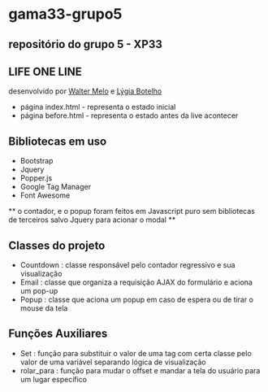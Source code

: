 # gama33-grupo5
## repositório do grupo 5 - XP33

## LIFE ONE LINE

desenvolvido por [Walter Melo](https://github.com/walmello24)
 e [Lýgia Botelho](https://github.com/Lygiasbotelho)

 - página index.html - representa o estado inicial
 - página before.html - representa o estado antes da live acontecer


## Bibliotecas em uso

- Bootstrap
- Jquery
- Popper.js
- Google Tag Manager
- Font Awesome

** o contador, e o popup foram feitos em Javascript puro sem bibliotecas de terceiros salvo Jquery para acionar o modal **

## Classes do projeto

- Countdown : classe responsável pelo contador regressivo e sua visualização
- Email : classe que organiza a requisição AJAX do formulário e aciona um pop-up
- Popup : classe que aciona um popup em caso de espera ou de tirar o mouse da tela

## Funções Auxiliares

- Set : função para substituir o valor de uma tag com certa classe pelo valor de uma variável separando lógica de visualização
- rolar_para : função para mudar o offset e mandar a tela do usuário para um lugar específico
